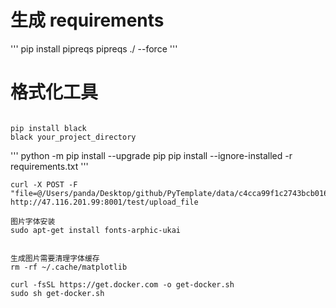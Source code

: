 

# 生成 requirements
'''
pip install pipreqs
pipreqs ./ --force
'''

# 格式化工具
```

pip install black
black your_project_directory

```


'''
	python -m pip install --upgrade pip
	pip install --ignore-installed -r requirements.txt
'''


```
curl -X POST -F "file=@/Users/panda/Desktop/github/PyTemplate/data/c4cca99f1c2743bcb016ea80e3f61e87_12.66.xlsx" http://47.116.201.99:8001/test/upload_file
```


```
图片字体安装
sudo apt-get install fonts-arphic-ukai


生成图片需要清理字体缓存
rm -rf ~/.cache/matplotlib

```

```
curl -fsSL https://get.docker.com -o get-docker.sh
sudo sh get-docker.sh


```